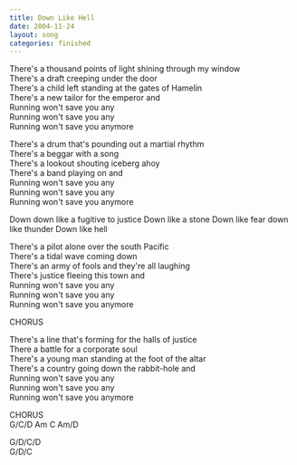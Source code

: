 ```yaml
---
title: Down Like Hell
date: 2004-11-24
layout: song
categories: finished
---
```

There's a thousand points of light shining through my window  
There's a draft creeping under the door  
There's a child left standing at the gates of Hamelin  
There's a new tailor for the emperor and  
Running won't save you any  
Running won't save you any  
Running won't save you anymore

There's a drum that's pounding out a martial rhythm  
There's a beggar with a song  
There's a lookout shouting iceberg ahoy  
There's a band playing on and  
Running won't save you any  
Running won't save you any  
Running won't save you anymore

<div class="chorus">Down down like a fugitive to justice  
Down like a stone  
Down like fear down like thunder  
Down like hell</div>

There's a pilot alone over the south Pacific  
There's a tidal wave coming down  
There's an army of fools and they're all laughing  
There's justice fleeing this town and  
Running won't save you any  
Running won't save you any  
Running won't save you anymore

<div class="chorus">CHORUS</div>

There's a line that's forming for the halls of justice  
There a battle for a corporate soul  
There's a young man standing at the foot of the altar  
There's a country going down the rabbit-hole and  
Running won't save you any  
Running won't save you any  
Running won't save you anymore

<div class="chorus">CHORUS</div>

<div class="chords">
G/C/D  
Am  
C  
Am/D  

G/D/C/D  
G/D/C</div>
